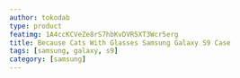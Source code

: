 ```yaml
---
author: tokodab
type: product
featimg: 1A4ccKCVeZe8rS7hbKvDVR5XT3Wcr5erg
title: Because Cats With Glasses Samsung Galaxy S9 Case
tags: [samsung, galaxy, s9]
category: [samsung]
---
```

